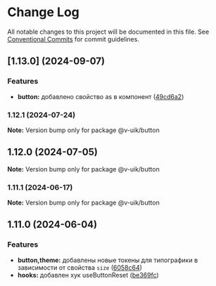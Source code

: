 # Change Log

All notable changes to this project will be documented in this file.
See [Conventional Commits](https://conventionalcommits.org) for commit guidelines.

## [1.13.0] (2024-09-07)


### Features

* **button:** добавлено свойство as в компонент ([49cd6a2](#))



### 1.12.1 (2024-07-24)

**Note:** Version bump only for package @v-uik/button





## 1.12.0 (2024-07-05)

**Note:** Version bump only for package @v-uik/button





### 1.11.1 (2024-06-17)

**Note:** Version bump only for package @v-uik/button





## 1.11.0 (2024-06-04)


### Features

* **button,theme:** добавлены новые токены для типографики в зависимости от свойства `size` ([6058c64](#))
* **hooks:** добавлен хук useButtonReset ([be369fc](#))
